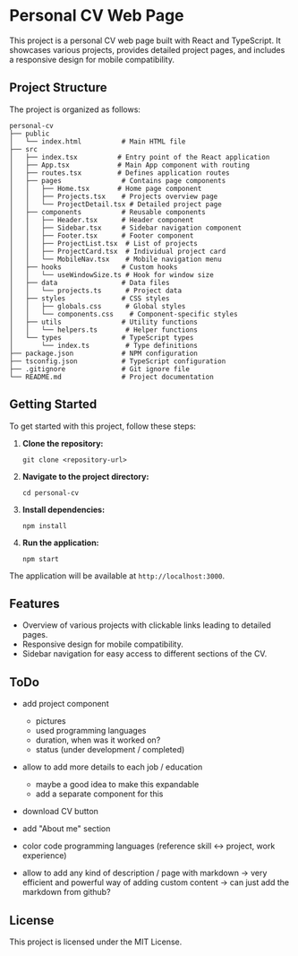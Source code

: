 # Personal CV Web Page

This project is a personal CV web page built with React and TypeScript. It showcases various projects, provides detailed project pages, and includes a responsive design for mobile compatibility.

## Project Structure

The project is organized as follows:

```
personal-cv
├── public
│   └── index.html          # Main HTML file
├── src
│   ├── index.tsx          # Entry point of the React application
│   ├── App.tsx            # Main App component with routing
│   ├── routes.tsx         # Defines application routes
│   ├── pages               # Contains page components
│   │   ├── Home.tsx       # Home page component
│   │   ├── Projects.tsx    # Projects overview page
│   │   └── ProjectDetail.tsx # Detailed project page
│   ├── components          # Reusable components
│   │   ├── Header.tsx      # Header component
│   │   ├── Sidebar.tsx     # Sidebar navigation component
│   │   ├── Footer.tsx      # Footer component
│   │   ├── ProjectList.tsx  # List of projects
│   │   ├── ProjectCard.tsx  # Individual project card
│   │   └── MobileNav.tsx    # Mobile navigation menu
│   ├── hooks               # Custom hooks
│   │   └── useWindowSize.ts # Hook for window size
│   ├── data                # Data files
│   │   └── projects.ts      # Project data
│   ├── styles              # CSS styles
│   │   ├── globals.css      # Global styles
│   │   └── components.css    # Component-specific styles
│   ├── utils               # Utility functions
│   │   └── helpers.ts       # Helper functions
│   └── types               # TypeScript types
│       └── index.ts         # Type definitions
├── package.json            # NPM configuration
├── tsconfig.json           # TypeScript configuration
├── .gitignore              # Git ignore file
└── README.md               # Project documentation
```

## Getting Started

To get started with this project, follow these steps:

1. **Clone the repository:**
   ```
   git clone <repository-url>
   ```

2. **Navigate to the project directory:**
   ```
   cd personal-cv
   ```

3. **Install dependencies:**
   ```
   npm install
   ```

4. **Run the application:**
   ```
   npm start
   ```

The application will be available at `http://localhost:3000`.

## Features

- Overview of various projects with clickable links leading to detailed pages.
- Responsive design for mobile compatibility.
- Sidebar navigation for easy access to different sections of the CV.

## ToDo

- add project component
   - pictures
   - used programming languages
   - duration, when was it worked on?
   - status (under development / completed)
- allow to add more details to each job / education
  - maybe a good idea to make this expandable
  - add a separate component for this
- download CV button
- add "About me" section
- color code programming languages (reference skill <-> project, work experience)

- allow to add any kind of description / page with markdown
  -> very efficient and powerful way of adding custom content
  -> can just add the markdown from github?

## License

This project is licensed under the MIT License.